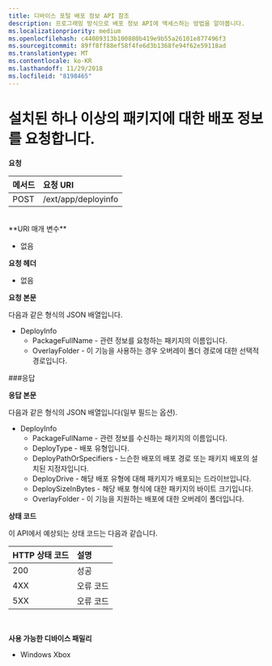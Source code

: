 ```yaml
---
title: 디바이스 포털 배포 정보 API 참조
description: 프로그래밍 방식으로 배포 정보 API에 액세스하는 방법을 알아봅니다.
ms.localizationpriority: medium
ms.openlocfilehash: c44089313b100880b419e9b55a26101e877496f3
ms.sourcegitcommit: 89ff8ff88ef58f4fe6d3b1368fe94f62e59118ad
ms.translationtype: MT
ms.contentlocale: ko-KR
ms.lasthandoff: 11/29/2018
ms.locfileid: "8198465"
---
```

# <a name="requests-deployment-information-for-one-or-more-installed-packages"></a>설치된 하나 이상의 패키지에 대한 배포 정보를 요청합니다.

**요청**

메서드      | 요청 URI
:------     | :------
POST | /ext/app/deployinfo
<br />
**URI 매개 변수**

 - 없음

**요청 헤더**

- 없음

**요청 본문**

다음과 같은 형식의 JSON 배열입니다.

* DeployInfo
  * PackageFullName - 관련 정보를 요청하는 패키지의 이름입니다.
  * OverlayFolder - 이 기능을 사용하는 경우 오버레이 폴더 경로에 대한 선택적 경로입니다.

###<a name="response"></a>응답

**응답 본문**

다음과 같은 형식의 JSON 배열입니다(일부 필드는 옵션).

* DeployInfo
  * PackageFullName - 관련 정보를 수신하는 패키지의 이름입니다.
  * DeployType - 배포 유형입니다.
  * DeployPathOrSpecifiers - 느슨한 배포의 배포 경로 또는 패키지 배포의 설치된 지정자입니다.
  * DeployDrive - 해당 배포 유형에 대해 패키지가 배포되는 드라이브입니다.
  * DeploySizeInBytes - 해당 배포 형식에 대한 패키지의 바이트 크기입니다.
  * OverlayFolder - 이 기능을 지원하는 배포에 대한 오버레이 폴더입니다.

**상태 코드**

이 API에서 예상되는 상태 코드는 다음과 같습니다.

HTTP 상태 코드      | 설명
:------     | :-----
200 | 성공
4XX | 오류 코드
5XX | 오류 코드
<br />

**사용 가능한 디바이스 패밀리**

* Windows Xbox